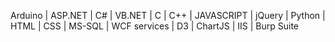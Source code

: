 
Arduino | ASP.NET | C# | VB.NET | C | C++ | JAVASCRIPT | jQuery | Python | HTML | CSS | MS-SQL | WCF services | D3 | ChartJS | IIS | Burp Suite 
